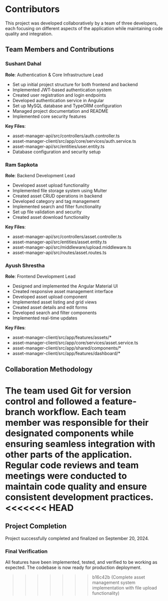 # Contributors

This project was developed collaboratively by a team of three developers, each focusing on different aspects of the application while maintaining code quality and integration.

## Team Members and Contributions

### Sushant Dahal

**Role**: Authentication & Core Infrastructure Lead

- Set up initial project structure for both frontend and backend
- Implemented JWT-based authentication system
- Created user registration and login endpoints
- Developed authentication service in Angular
- Set up MySQL database and TypeORM configuration
- Managed project documentation and README
- Implemented core security features

**Key Files**:

- asset-manager-api/src/controllers/auth.controller.ts
- asset-manager-client/src/app/core/services/auth.service.ts
- asset-manager-api/src/entities/user.entity.ts
- Database configuration and security setup

### Ram Sapkota

**Role**: Backend Development Lead

- Developed asset upload functionality
- Implemented file storage system using Multer
- Created asset CRUD operations in backend
- Developed category and tag management
- Implemented search and filter functionality
- Set up file validation and security
- Created asset download functionality

**Key Files**:

- asset-manager-api/src/controllers/asset.controller.ts
- asset-manager-api/src/entities/asset.entity.ts
- asset-manager-api/src/middleware/upload.middleware.ts
- asset-manager-api/src/routes/asset.routes.ts

### Ayush Shrestha

**Role**: Frontend Development Lead

- Designed and implemented the Angular Material UI
- Created responsive asset management interface
- Developed asset upload component
- Implemented asset listing and grid views
- Created asset details and edit forms
- Developed search and filter components
- Implemented real-time updates

**Key Files**:

- asset-manager-client/src/app/features/assets/\*
- asset-manager-client/src/app/core/services/asset.service.ts
- asset-manager-client/src/app/shared/components/\*
- asset-manager-client/src/app/features/dashboard/\*

## Collaboration Methodology

The team used Git for version control and followed a feature-branch workflow. Each team member was responsible for their designated components while ensuring seamless integration with other parts of the application. Regular code reviews and team meetings were conducted to maintain code quality and ensure consistent development practices.
<<<<<<< HEAD
=======

## Project Completion

Project successfully completed and finalized on September 20, 2024.

### Final Verification

All features have been implemented, tested, and verified to be working as expected. The codebase is now ready for production deployment.
>>>>>>> b16c42b (Complete asset management system implementation with file upload functionality)
